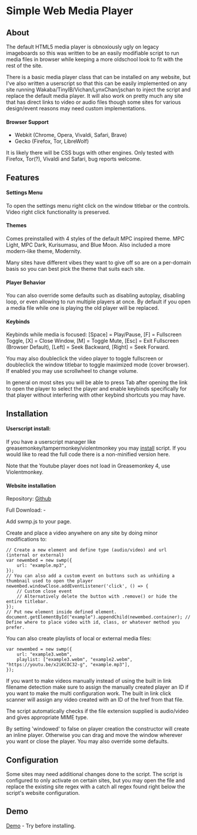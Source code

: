 # Simple Web Media Player

## About

The default HTML5 media player is obnoxiously ugly on legacy imageboards so this was written to be an easily modifiable script to run media files in browser while keeping a more oldschool look to fit with the rest of the site.

There is a basic media player class that can be installed on any website, but I've also written a userscript so that this can be easily implemented on any site running Wakaba/TinyIB/Vichan/LynxChan/jschan to inject the script and replace the default media player. It will also work on pretty much any site that has direct links to video or audio files though some sites for various design/event reasons may need custom implementations.


#### Browser Support

- Webkit (Chrome, Opera, Vivaldi, Safari, Brave)
- Gecko (Firefox, Tor, LibreWolf)

It is likely there will be CSS bugs with other engines.
Only tested with Firefox, Tor(?), Vivaldi and Safari, bug reports welcome.

## Features

#### Settings Menu

To open the settings menu right click on the window titlebar or the controls. Video right click functionality is preserved.

#### Themes

Comes preinstalled with 4 styles of the default MPC inspired theme. MPC Light, MPC Dark, Kurisumasu, and Blue Moon.
Also included a more modern-like theme, Modernity.

Many sites have different vibes they want to give off so are on a per-domain basis so you can best pick the theme that suits each site.

#### Player Behavior

You can also override some defaults such as disabling autoplay, disabling loop, or even allowing to run multiple players at once. By default if you open a media file while one is playing the old player will be replaced.

#### Keybinds

Keybinds while media is focused: [Space] = Play/Pause, [F] = Fullscreen Toggle, [X] = Close Window, [M] = Toggle Mute, [Esc] = Exit Fullscreen (Browser Default), [Left] = Seek Backward, [Right] = Seek Forward.

You may also doubleclick the video player to toggle fullscreen or doubleclick the window titlebar to toggle maximized mode (cover browser). If enabled you may use scrollwheel to change volume.

In general on most sites you will be able to press Tab after opening the link to open the player to select the player and enable keybinds specifically for that player without interfering with other keybind shortcuts you may have.

## Installation

#### Userscript install:

If you have a userscript manager like greasemonkey/tampermonkey/violentmonkey you may [install](https://github.com/LabMember-001/Simple-Web-Media-Player/raw/main/swmp.user.js) script. If you would like to read the full code there is a non-minified version here. 

Note that the Youtube player does not load in Greasemonkey 4, use Violentmonkey.

#### Website installation

Repository: [Github](https://github.com/LabMember-001/Simple-Web-Media-Player)

Full Download: -

Add swmp.js to your page.

Create and place a video anywhere on any site by doing minor modifications to:

```
// Create a new element and define type (audio/video) and url (internal or external)
var newembed = new swmp({
	url: "example.mp3",
});
// You can also add a custom event on buttons such as unhiding a thumbnail used to open the player
newembed.windowClose.addEventListener('click', () => {
    // Custom close event
    // Alternatively delete the button with .remove() or hide the entire titlebar.
});
// Put new element inside defined element.
document.getElementById("example").appendChild(newembed.container); // Define where to place video with id, class, or whatever method you prefer.
```	


You can also create playlists of local or external media files:

```
var newembed = new swmp({
    url: "example3.webm",
    playlist: ["example3.webm", "example2.webm", "https://youtu.be/x2iKC0C32-g", "example.mp3"],
});
```			

If you want to make videos manually instead of using the built in link filename detection make sure to assign the manually created player an ID if you want to make the multi configuration work. The built in link click scanner will assign any video created with an ID of the href from that file.

The script automatically checks if the file extension supplied is audio/video and gives appropriate MIME type.

By setting 'windowed' to false on player creation the constructor will create an inline player. Otherwise you can drag and move the window wherever you want or close the player. You may also override some defaults.

## Configuration

Some sites may need additional changes done to the script. The script is configured to only activate on certain sites, but you may open the file and replace the existing site regex with a catch all regex found right below the script's website configuration.

## Demo

[Demo](https://labmember-001.github.io/Simple-Web-Media-Player/#demo) - Try before installing.

